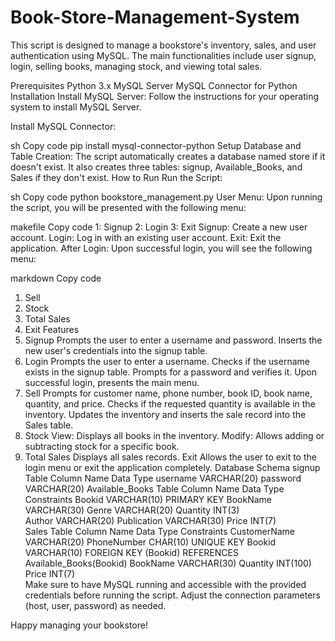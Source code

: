 # Book-Store-Management-System

This script is designed to manage a bookstore's inventory, sales, and user authentication using MySQL. The main functionalities include user signup, login, selling books, managing stock, and viewing total sales.

Prerequisites
Python 3.x
MySQL Server
MySQL Connector for Python
Installation
Install MySQL Server: Follow the instructions for your operating system to install MySQL Server.

Install MySQL Connector:

sh
Copy code
pip install mysql-connector-python
Setup
Database and Table Creation:
The script automatically creates a database named store if it doesn't exist.
It also creates three tables: signup, Available_Books, and Sales if they don't exist.
How to Run
Run the Script:

sh
Copy code
python bookstore_management.py
User Menu:
Upon running the script, you will be presented with the following menu:

makefile
Copy code
1: Signup
2: Login
3: Exit
Signup: Create a new user account.
Login: Log in with an existing user account.
Exit: Exit the application.
After Login:
Upon successful login, you will see the following menu:

markdown
Copy code
1. Sell
2. Stock
3. Total Sales
4. Exit
Features
1. Signup
Prompts the user to enter a username and password.
Inserts the new user's credentials into the signup table.
2. Login
Prompts the user to enter a username.
Checks if the username exists in the signup table.
Prompts for a password and verifies it.
Upon successful login, presents the main menu.
3. Sell
Prompts for customer name, phone number, book ID, book name, quantity, and price.
Checks if the requested quantity is available in the inventory.
Updates the inventory and inserts the sale record into the Sales table.
4. Stock
View: Displays all books in the inventory.
Modify: Allows adding or subtracting stock for a specific book.
5. Total Sales
Displays all sales records.
Exit
Allows the user to exit to the login menu or exit the application completely.
Database Schema
signup Table
Column Name	Data Type
username	VARCHAR(20)
password	VARCHAR(20)
Available_Books Table
Column Name	Data Type	Constraints
Bookid	VARCHAR(10)	PRIMARY KEY
BookName	VARCHAR(30)	
Genre	VARCHAR(20)	
Quantity	INT(3)	
Author	VARCHAR(20)	
Publication	VARCHAR(30)	
Price	INT(7)	
Sales Table
Column Name	Data Type	Constraints
CustomerName	VARCHAR(20)	
PhoneNumber	CHAR(10)	UNIQUE KEY
Bookid	VARCHAR(10)	FOREIGN KEY (Bookid) REFERENCES Available_Books(Bookid)
BookName	VARCHAR(30)	
Quantity	INT(100)	
Price	INT(7)	
Make sure to have MySQL running and accessible with the provided credentials before running the script. Adjust the connection parameters (host, user, password) as needed.

Happy managing your bookstore!

